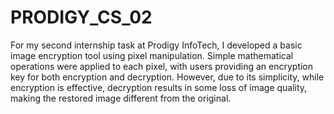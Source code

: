 # PRODIGY_CS_02
For my second internship task at Prodigy InfoTech, 
I developed a basic image encryption tool using pixel manipulation. 
Simple mathematical operations were applied to each pixel, 
with users providing an encryption key for both encryption and decryption. 
However, due to its simplicity, while encryption is effective, 
decryption results in some loss of image quality, 
making the restored image different from the original.
